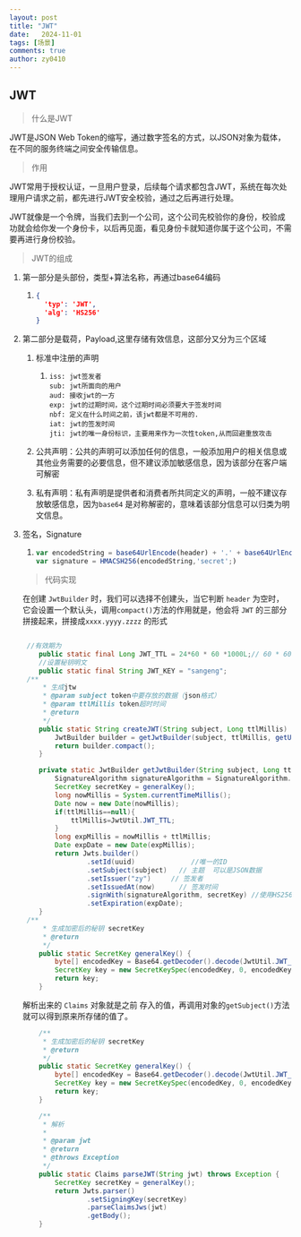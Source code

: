 ```yaml
---
layout: post
title: "JWT"
date:   2024-11-01
tags: [场景]
comments: true
author: zy0410
---
```

## JWT

> 什么是JWT

JWT是JSON Web Token的缩写，通过数字签名的方式，以JSON对象为载体，在不同的服务终端之间安全传输信息。

> 作用

JWT常用于授权认证，一旦用户登录，后续每个请求都包含JWT，系统在每次处理用户请求之前，都先进行JWT安全校验，通过之后再进行处理。

JWT就像是一个令牌，当我们去到一个公司，这个公司先校验你的身份，校验成功就会给你发一个身份卡，以后再见面，看见身份卡就知道你属于这个公司，不需要再进行身份校验。

> JWT的组成

1. 第一部分是头部份，类型+算法名称，再通过base64编码

   1. ```json
      {
      	'typ': 'JWT',
      	'alg': 'HS256'
      }
      
      ```

2. 第二部分是载荷，Payload,这里存储有效信息，这部分又分为三个区域

   1. 标准中注册的声明

      1. ```
         iss: jwt签发者
         sub: jwt所面向的用户
         aud: 接收jwt的一方
         exp: jwt的过期时间，这个过期时间必须要大于签发时间
         nbf: 定义在什么时间之前，该jwt都是不可用的.
         iat: jwt的签发时间
         jti: jwt的唯一身份标识，主要用来作为一次性token,从而回避重放攻击
         
         ```

   2. 公共声明：公共的声明可以添加任何的信息，一般添加用户的相关信息或其他业务需要的必要信息，但不建议添加敏感信息，因为该部分在客户端可解密

   3. 私有声明：私有声明是提供者和消费者所共同定义的声明，一般不建议存放敏感信息，因为`base64` 是对称解密的，意味着该部分信息可以归类为明文信息。

3. 签名，Signature

   1. ```js
      var encodedString = base64UrlEncode(header) + '.' + base64UrlEncode(payload);
      var signature = HMACSH256(encodedString,'secret';)
      
      ```

   > 代码实现

   在创建 `JwtBuilder` 时，我们可以选择不创建头，当它判断 `header` 为空时，它会设置一个默认头，调用`compact()`方法的作用就是，他会将 `JWT` 的三部分拼接起来，拼接成`xxxx.yyyy.zzzz` 的形式

   ```java
   
   	//有效期为
       public static final Long JWT_TTL = 24*60 * 60 *1000L;// 60 * 60 *1000  一个小时
       //设置秘钥明文
       public static final String JWT_KEY = "sangeng";
   	/**
        * 生成jtw
        * @param subject token中要存放的数据（json格式）
        * @param ttlMillis token超时时间
        * @return
        */
       public static String createJWT(String subject, Long ttlMillis) {
           JwtBuilder builder = getJwtBuilder(subject, ttlMillis, getUUID());// 设置过期时间
           return builder.compact();
       }
   
       private static JwtBuilder getJwtBuilder(String subject, Long ttlMillis, String uuid) {
           SignatureAlgorithm signatureAlgorithm = SignatureAlgorithm.HS256;
           SecretKey secretKey = generalKey();
           long nowMillis = System.currentTimeMillis();
           Date now = new Date(nowMillis);
           if(ttlMillis==null){
               ttlMillis=JwtUtil.JWT_TTL;
           }
           long expMillis = nowMillis + ttlMillis;
           Date expDate = new Date(expMillis);
           return Jwts.builder()
                   .setId(uuid)              //唯一的ID
                   .setSubject(subject)   // 主题  可以是JSON数据
                   .setIssuer("zy")     // 签发者
                   .setIssuedAt(now)      // 签发时间
                   .signWith(signatureAlgorithm, secretKey) //使用HS256对称加密算法签名, 第二个参数为秘钥
                   .setExpiration(expDate);
       }
   	/**
        * 生成加密后的秘钥 secretKey
        * @return
        */
       public static SecretKey generalKey() {
           byte[] encodedKey = Base64.getDecoder().decode(JwtUtil.JWT_KEY);
           SecretKey key = new SecretKeySpec(encodedKey, 0, encodedKey.length, "AES");
           return key;
       }
   
   ```

   解析出来的 `Claims` 对象就是之前 存入的值，再调用对象的`getSubject()`方法就可以得到原来所存储的值了。

   ```java
       /**
        * 生成加密后的秘钥 secretKey
        * @return
        */
       public static SecretKey generalKey() {
           byte[] encodedKey = Base64.getDecoder().decode(JwtUtil.JWT_KEY);
           SecretKey key = new SecretKeySpec(encodedKey, 0, encodedKey.length, "AES");
           return key;
       }
   
       /**
        * 解析
        *
        * @param jwt
        * @return
        * @throws Exception
        */
       public static Claims parseJWT(String jwt) throws Exception {
           SecretKey secretKey = generalKey();
           return Jwts.parser()
                   .setSigningKey(secretKey)
                   .parseClaimsJws(jwt)
                   .getBody();
       }
   
   ```

   